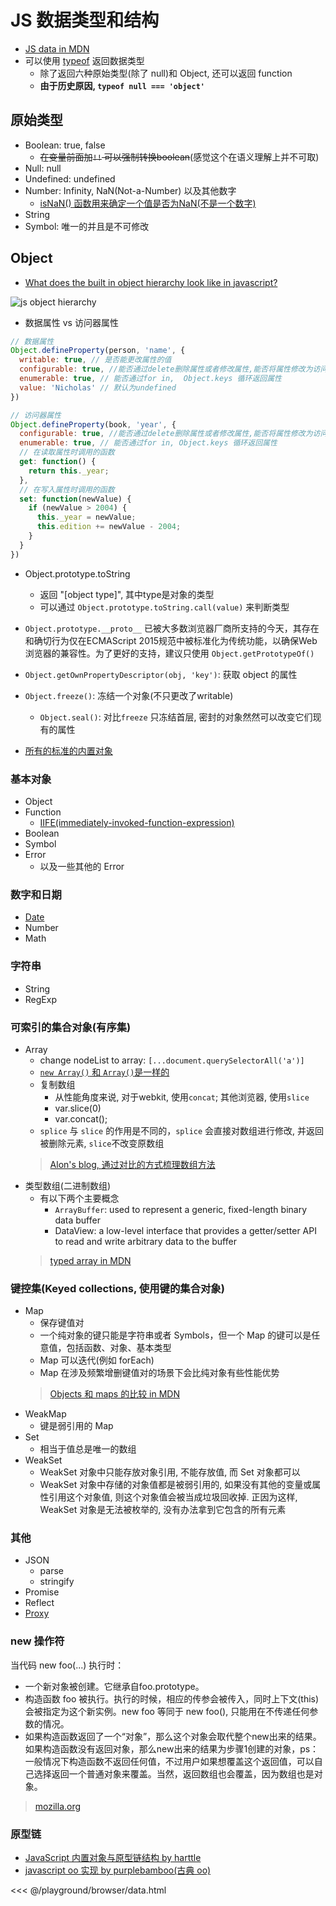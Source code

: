 # JS 数据类型和结构

* [JS data in MDN](https://developer.mozilla.org/en-US/docs/Web/JavaScript/Data_structures)
* 可以使用 [typeof](https://developer.mozilla.org/zh-CN/docs/Web/JavaScript/Reference/Operators/typeof) 返回数据类型
  * 除了返回六种原始类型(除了 null)和 Object, 还可以返回 function
  * **由于历史原因, `typeof null === 'object'`**

## 原始类型

* Boolean: true, false
  * ~~在变量前面加`!!` 可以强制转换boolean~~(感觉这个在语义理解上并不可取)
* Null: null
* Undefined: undefined
* Number: Infinity, NaN(Not-a-Number) 以及其他数字
  * [isNaN() 函数用来确定一个值是否为NaN(不是一个数字)](https://developer.mozilla.org/zh-CN/docs/Web/JavaScript/Reference/Global_Objects/isNaN)
* String
* Symbol: 唯一的并且是不可修改

## Object

* [What does the built in object hierarchy look like in javascript?](https://stackoverflow.com/questions/19891453/what-does-the-built-in-object-hierarchy-look-like-in-javascript)

![js object hierarchy](https://yuml.me/b2af19c6.png)

* 数据属性 vs 访问器属性

```javascript
// 数据属性
Object.defineProperty(person, 'name', {
  writable: true, // 是否能更改属性的值
  configurable: true, //能否通过delete删除属性或者修改属性,能否将属性修改为访问器属性
  enumerable: true, // 能否通过for in,  Object.keys 循环返回属性
  value: 'Nicholas' // 默认为undefined
})

// 访问器属性
Object.defineProperty(book, 'year', {
  configurable: true, //能否通过delete删除属性或者修改属性,能否将属性修改为访问器属性
  enumerable: true, // 能否通过for in, Object.keys 循环返回属性
  // 在读取属性时调用的函数
  get: function() {
    return this._year;
  },
  // 在写入属性时调用的函数
  set: function(newValue) {
    if (newValue > 2004) {
      this._year = newValue;
      this.edition += newValue - 2004;
    }
  }
})
```

* Object.prototype.toString
  * 返回 "[object type]", 其中type是对象的类型
  * 可以通过 `Object.prototype.toString.call(value)` 来判断类型
* `Object.prototype.__proto__` 已被大多数浏览器厂商所支持的今天，其存在和确切行为仅在ECMAScript 2015规范中被标准化为传统功能，以确保Web浏览器的兼容性。为了更好的支持，建议只使用 `Object.getPrototypeOf()`
* `Object.getOwnPropertyDescriptor(obj, 'key')`:  获取 object 的属性
* `Object.freeze()`: 冻结一个对象(不只更改了writable)
  * `Object.seal()`: 对比`freeze` 只冻结首层, 密封的对象然然可以改变它们现有的属性

* [所有的标准的内置对象](https://developer.mozilla.org/zh-CN/docs/Web/JavaScript/Reference/Global_Objects)

### 基本对象

* Object
* Function
  * [IIFE(immediately-invoked-function-expression)](http://benalman.com/news/2010/11/immediately-invoked-function-expression/#iife)
* Boolean
* Symbol
* Error
  * 以及一些其他的 Error

### 数字和日期

* [Date](https://developer.mozilla.org/en-US/docs/Web/JavaScript/Reference/Global_Objects/Date)
* Number
* Math

### 字符串

* String
* RegExp

### 可索引的集合对象(有序集)

* Array
  * change nodeList to array: `[...document.querySelectorAll('a')]`
  * [`new Array()` 和 `Array()`是一样的](http://www.ecma-international.org/ecma-262/5.1/#sec-15.4.1)
  * 复制数组
    * 从性能角度来说, 对于webkit, 使用`concat`; 其他浏览器, 使用`slice`
    * var.slice(0)
    * var.concat();
  * `splice` 与 `slice` 的作用是不同的，`splice` 会直接对数组进行修改, 并返回被删除元素, `slice`不改变原数组
  > [Alon's blog, 通过对比的方式梳理数组方法](http://jinlong.github.io/2017/02/04/javascript-array-methods-mutating-vs-non-mutating/#more)
* 类型数组(二进制数组)
  * 有以下两个主要概念
    * `ArrayBuffer`: used to represent a generic, fixed-length binary data buffer
    * DataView: a low-level interface that provides a getter/setter API to read and write arbitrary data to the buffer
  > [typed array in MDN](https://developer.mozilla.org/en-US/docs/Web/JavaScript/Typed_arrays)

### 键控集(Keyed collections, 使用键的集合对象)

* Map
  * 保存键值对
  * 一个纯对象的键只能是字符串或者 Symbols，但一个 Map 的键可以是任意值，包括函数、对象、基本类型
  * Map 可以迭代(例如 forEach)
  * Map 在涉及频繁增删键值对的场景下会比纯对象有些性能优势
  > [Objects 和 maps 的比较 in MDN](https://developer.mozilla.org/zh-CN/docs/Web/JavaScript/Reference/Global_Objects/Map#Objects_%E5%92%8C_maps_%E7%9A%84%E6%AF%94%E8%BE%83)
* WeakMap
  * 键是弱引用的 Map
* Set
  * 相当于值总是唯一的数组
* WeakSet
  * WeakSet 对象中只能存放对象引用, 不能存放值, 而 Set 对象都可以
  * WeakSet 对象中存储的对象值都是被弱引用的, 如果没有其他的变量或属性引用这个对象值, 则这个对象值会被当成垃圾回收掉. 正因为这样, WeakSet 对象是无法被枚举的, 没有办法拿到它包含的所有元素

### 其他

* JSON
  * parse
  * stringify
* Promise
* Reflect
* [Proxy](2018-03-23-js-proxy.md)

### new 操作符

当代码 new foo(...) 执行时：

* 一个新对象被创建。它继承自foo.prototype。
* 构造函数 foo 被执行。执行的时候，相应的传参会被传入，同时上下文(this)会被指定为这个新实例。new foo 等同于 new foo(), 只能用在不传递任何参数的情况。
* 如果构造函数返回了一个“对象”，那么这个对象会取代整个new出来的结果。如果构造函数没有返回对象，那么new出来的结果为步骤1创建的对象，ps：一般情况下构造函数不返回任何值，不过用户如果想覆盖这个返回值，可以自己选择返回一个普通对象来覆盖。当然，返回数组也会覆盖，因为数组也是对象。

> [mozilla.org](https://developer.mozilla.org/zh-CN/docs/Web/JavaScript/Reference/Operators/new)

### 原型链

* [JavaScript 内置对象与原型链结构 by harttle](https://harttle.land/2015/09/21/js-prototype-chain.html)
* [javascript oo 实现 by purplebamboo(古典 oo)](http://purplebamboo.github.io/2014/07/13/javascript-oo-class/)

<<< @/playground/browser/data.html